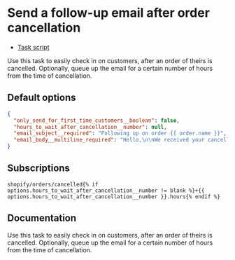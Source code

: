 # Send a follow-up email after order cancellation

* [Task script](./script.liquid)

Use this task to easily check in on customers, after an order of theirs is cancelled. Optionally, queue up the email for a certain number of hours from the time of cancellation.

## Default options

```json
{
  "only_send_for_first_time_customers__boolean": false,
  "hours_to_wait_after_cancellation__number": null,
  "email_subject__required": "Following up on order {{ order.name }}",
  "email_body__multiline_required": "Hello,\n\nWe received your cancellation. Is there anything else we can do for you?\n\nThanks,\n{{ shop.name  }}"
}
```

## Subscriptions

```liquid
shopify/orders/cancelled{% if options.hours_to_wait_after_cancellation__number != blank %}+{{ options.hours_to_wait_after_cancellation__number }}.hours{% endif %}
```

## Documentation

Use this task to easily check in on customers, after an order of theirs is cancelled. Optionally, queue up the email for a certain number of hours from the time of cancellation.